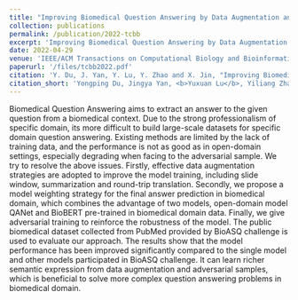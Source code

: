 ```yaml
---
title: "Improving Biomedical Question Answering by Data Augmentation and Model Weighting"
collection: publications
permalink: /publication/2022-tcbb
excerpt: 'Improving Biomedical Question Answering by Data Augmentation and Model Weighting'
date: 2022-04-29
venue: 'IEEE/ACM Transactions on Computational Biology and Bioinformatics'
paperurl: '/files/tcbb2022.pdf'
citation: 'Y. Du, J. Yan, Y. Lu, Y. Zhao and X. Jin, "Improving Biomedical Question Answering by Data Augmentation and Model Weighting," in IEEE/ACM Transactions on Computational Biology and Bioinformatics, doi: 10.1109/TCBB.2022.3171388.'
citation_short: 'Yongping Du, Jingya Yan, <b>Yuxuan Lu</b>, Yiliang Zhao, Xingnan Jin, Improving Biomedical Question Answering by Data Augmentation and Model Weighting (<i>IEEE/ACM Transactions on Computational Biology and Bioinformatics</i>)'
---
```

Biomedical Question Answering aims to extract an answer to the given question from a biomedical context. Due to the strong professionalism of specific domain, its more difficult to build large-scale datasets for specific domain question answering. Existing methods are limited by the lack of training data, and the performance is not as good as in open-domain settings, especially degrading when facing to the adversarial sample. We try to resolve the above issues. Firstly, effective data augmentation strategies are adopted to improve the model training, including slide window, summarization and round-trip translation. Secondly, we propose a model weighting strategy for the final answer prediction in biomedical domain, which combines the advantage of two models, open-domain model QANet and BioBERT pre-trained in biomedical domain data. Finally, we give adversarial training to reinforce the robustness of the model. The public biomedical dataset collected from PubMed provided by BioASQ challenge is used to evaluate our approach. The results show that the model performance has been improved significantly compared to the single model and other models participated in BioASQ challenge. It can learn richer semantic expression from data augmentation and adversarial samples, which is beneficial to solve more complex question answering problems in biomedical domain.


<!-- [Download paper here](https://arxiv.org/pdf/2206.12866.pdf) -->
